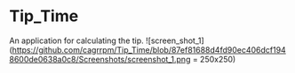 # Tip_Time
An application for calculating the tip.
![screen_shot_1](https://github.com/cagrrpm/Tip_Time/blob/87ef81688d4fd90ec406dcf1948600de0638a0c8/Screenshots/screenshot_1.png = 250x250)

